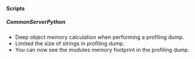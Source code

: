 
#### Scripts
##### CommonServerPython
- Deep object memory calculation when performing a profiling dump.
- Limited the size of strings in profiling dump.
- You can now see the modules memory footprint in the profiling dump.
